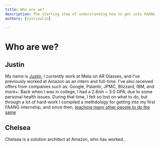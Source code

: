```yaml
---
title: Who are we?
description: The starting step of understanding how to get into FAANG
authors: [justinwlin]

---
```


# Who are we?

## Justin

My name is [Justin](https://www.linkedin.com/in/justinlinw/), I currently work at Meta on AR Glasses, and I've previously worked at Amazon as an intern and full-time. I've also received offers from companies such as: Google, Palantir, JPMC, Blizzard, IBM, and more+. Back when I was in college, I had a 2.8ish ~ 3.0 GPA, due to some personal health issues. During that time, I felt so lost on what to do, but through a lot of hard-work I compiled a methdology for getting into my first FAANG internship, and since then, [teaching many other people to do the same](/guide/One-On-One/Testimonials)

## Chelsea
Chelsea is a solution architect at Amazon, who has worked.. 

